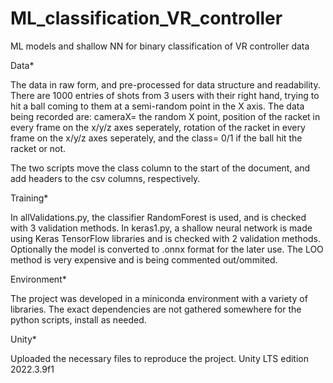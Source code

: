 # ML_classification_VR_controller
ML models and shallow NN for binary classification of VR controller data

Data*

The data in raw form, and pre-processed for data structure and readability. There are 1000 entries of shots from 3 users with their right hand, trying to hit a ball coming to them at a semi-random point in the X axis. The data being recorded are: cameraX= the random X point, position of the racket in every frame on the x/y/z axes seperately, rotation of the racket in every frame on the x/y/z axes seperately, and the class= 0/1 if the ball hit the racket or not.

The two scripts move the class column to the start of the document, and add headers to the csv columns, respectively.

Training*

In allValidations.py, the classifier RandomForest is used, and is checked with 3 validation methods.
In keras1.py, a shallow neural network is made using Keras TensorFlow libraries and is checked with 2 validation methods. Optionally the model is converted to .onnx format for the later use.
The LOO method is very expensive and is being commented out/ommited.

Environment*

The project was developed in a miniconda environment with a variety of libraries. The exact dependencies are not gathered somewhere for the python scripts, install as needed.

Unity*

Uploaded the necessary files to reproduce the project. Unity LTS edition 2022.3.9f1

